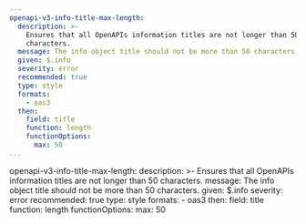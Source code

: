 ```yaml
---
openapi-v3-info-title-max-length:
  description: >-
    Ensures that all OpenAPIs information titles are not longer than 50
    characters.
  message: The info object title should not be more than 50 characters.
  given: $.info
  severity: error
  recommended: true
  type: style
  formats:
    - oas3
  then:
    field: title
    function: length
    functionOptions:
      max: 50
...
```

openapi-v3-info-title-max-length:
  description: >-
    Ensures that all OpenAPIs information titles are not longer than 50
    characters.
  message: The info object title should not be more than 50 characters.
  given: $.info
  severity: error
  recommended: true
  type: style
  formats:
    - oas3
  then:
    field: title
    function: length
    functionOptions:
      max: 50
